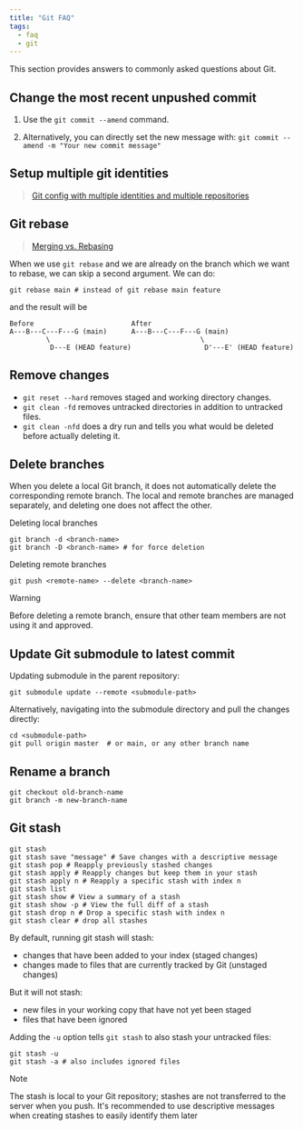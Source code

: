 ```yaml
---
title: "Git FAQ"
tags:
  - faq
  - git
---
```


This section provides answers to commonly asked questions about Git.

## Change the most recent unpushed commit

1. Use the `git commit --amend` command.

2. Alternatively, you can directly set the new message with: `git commit --amend -m "Your new commit message"`

## Setup multiple git identities

> [Git config with multiple identities and multiple repositories](https://gist.github.com/bgauduch/06a8c4ec2fec8fef6354afe94358c89e)

## Git rebase

> [Merging vs. Rebasing](https://www.atlassian.com/git/tutorials/merging-vs-rebasing)



When we use `git rebase` and we are already on the branch which we want to rebase, we can skip a second argument. We can do:

```shell
git rebase main # instead of git rebase main feature
```

and the result will be

```shell
Before                        After
A---B---C---F---G (main)      A---B---C---F---G (main)
         \                                     \
          D---E (HEAD feature)                  D'---E' (HEAD feature)
```

## Remove changes

- `git reset --hard` removes staged and working directory changes.
- `git clean -fd` removes untracked directories in addition to untracked files.
- `git clean -nfd` does a dry run and tells you what would be deleted before actually deleting it.

## Delete branches

When you delete a local Git branch, it does not automatically delete the corresponding remote branch. The local and remote branches are managed separately, and deleting one does not affect the other. 

Deleting local branches

```shell
git branch -d <branch-name>
git branch -D <branch-name> # for force deletion
```

Deleting remote branches

```shell
git push <remote-name> --delete <branch-name>
```

> [!warning]
> Before deleting a remote branch, ensure that other team members are not using it and approved.

## Update Git submodule to latest commit

Updating submodule in the parent repository:

```shell
git submodule update --remote <submodule-path>
```

Alternatively, navigating into the submodule directory and pull the changes directly:

```shell
cd <submodule-path>
git pull origin master  # or main, or any other branch name
```

## Rename a branch

```shell
git checkout old-branch-name
git branch -m new-branch-name
```

## Git stash

```shell
git stash
git stash save "message" # Save changes with a descriptive message
git stash pop # Reapply previously stashed changes
git stash apply # Reapply changes but keep them in your stash
git stash apply n # Reapply a specific stash with index n
git stash list
git stash show # View a summary of a stash
git stash show -p # View the full diff of a stash
git stash drop n # Drop a specific stash with index n
git stash clear # drop all stashes
```

By default, running git stash will stash:

- changes that have been added to your index (staged changes)
- changes made to files that are currently tracked by Git (unstaged changes)

But it will not stash:

- new files in your working copy that have not yet been staged
- files that have been ignored

Adding the `-u` option tells `git stash` to also stash your untracked files:

```shell
git stash -u
git stash -a # also includes ignored files
```

> [!note]
> The stash is local to your Git repository; stashes are not transferred to the server when you push.
> It's recommended to use descriptive messages when creating stashes to easily identify them later